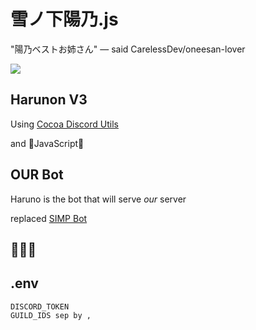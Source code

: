 # 雪ノ下陽乃.js

"陽乃ベストお姉さん" — said CarelessDev/oneesan-lover

![](https://c.tenor.com/ceojyowWu0oAAAAC/haruno-yukinoshita-oregairu.gif)

## Harunon V3

Using [Cocoa Discord Utils](https://github.com/Leomotors/cocoa-discord-utils)

and 💛JavaScript💛

## OUR Bot

Haruno is the bot that will serve _our_ server

replaced [SIMP Bot](https://github.com/CarelessDev/SIMP-Bot/)

## 💛💛💛

## .env

```
DISCORD_TOKEN
GUILD_IDS sep by ,
```
